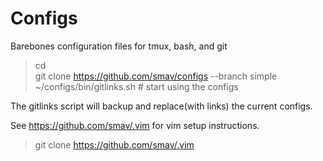 Configs
=======

Barebones configuration files for tmux, bash, and git

> cd  
> git clone https://github.com/smav/configs --branch simple
> ~/configs/bin/gitlinks.sh                  # start using the configs  

The gitlinks script will backup and replace(with links) the current configs.  

See https://github.com/smav/.vim for vim setup instructions.
> git clone https://github.com/smav/.vim
